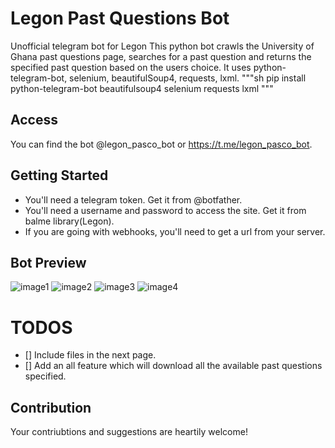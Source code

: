 # Legon Past Questions Bot

Unofficial telegram bot for Legon
This python bot crawls the University of Ghana past questions page, searches for a past question and returns the specified past question based on the users choice. It uses python-telegram-bot, selenium, beautifulSoup4, requests, lxml.
"""sh
	pip install python-telegram-bot beautifulsoup4 selenium requests lxml
"""

## Access

You can find the bot @legon_pasco_bot or https://t.me/legon_pasco_bot.

## Getting Started

* You'll need a telegram token. Get it from @botfather.
* You'll need a username and password to access the site. Get it from balme library(Legon).
* If you are going with webhooks, you'll need to get a url from your server.

## Bot Preview
![image1](images/1.jpg)
![image2](images/2.jpg)
![image3](images/3.jpg)
![image4](images/4.jpg)

# TODOS

- [] Include files in the next page.
- [] Add an all feature which will download all the available past questions specified.

## Contribution
Your contriubtions and suggestions are heartily welcome!
